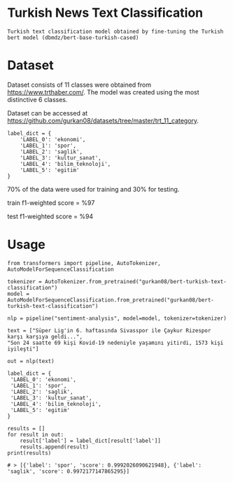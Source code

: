 # Turkish News Text Classification

    Turkish text classification model obtained by fine-tuning the Turkish bert model (dbmdz/bert-base-turkish-cased)

# Dataset

Dataset consists of 11 classes were obtained from https://www.trthaber.com/. The model was created using the most distinctive 6 classes.

Dataset can be accessed at https://github.com/gurkan08/datasets/tree/master/trt_11_category.

    label_dict = {
        'LABEL_0': 'ekonomi',
        'LABEL_1': 'spor',
        'LABEL_2': 'saglik',
        'LABEL_3': 'kultur_sanat',
        'LABEL_4': 'bilim_teknoloji',
        'LABEL_5': 'egitim'
    }

70% of the data were used for training and 30% for testing.

train f1-weighted score = %97

test f1-weighted score = %94

# Usage

    from transformers import pipeline, AutoTokenizer, AutoModelForSequenceClassification

    tokenizer = AutoTokenizer.from_pretrained("gurkan08/bert-turkish-text-classification")
    model = AutoModelForSequenceClassification.from_pretrained("gurkan08/bert-turkish-text-classification")

    nlp = pipeline("sentiment-analysis", model=model, tokenizer=tokenizer)

    text = ["Süper Lig'in 6. haftasında Sivasspor ile Çaykur Rizespor karşı karşıya geldi...",
    "Son 24 saatte 69 kişi Kovid-19 nedeniyle yaşamını yitirdi, 1573 kişi iyileşti"]

    out = nlp(text)
    
    label_dict = {
     'LABEL_0': 'ekonomi',
     'LABEL_1': 'spor',
     'LABEL_2': 'saglik',
     'LABEL_3': 'kultur_sanat',
     'LABEL_4': 'bilim_teknoloji',
     'LABEL_5': 'egitim'
    }

    results = []
    for result in out:
        result['label'] = label_dict[result['label']]
        results.append(result)
    print(results)

    # > [{'label': 'spor', 'score': 0.9992026090621948}, {'label': 'saglik', 'score': 0.9972177147865295}]
    
    
    
